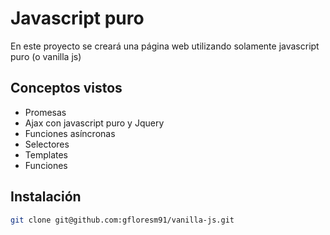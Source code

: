 # Javascript puro

En este proyecto se creará una página web utilizando solamente javascript puro (o vanilla js)

## Conceptos vistos

- Promesas
- Ajax con javascript puro y Jquery
- Funciones asíncronas
- Selectores
- Templates
- Funciones

## Instalación

```bash
git clone git@github.com:gfloresm91/vanilla-js.git
```
